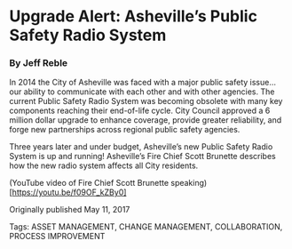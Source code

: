 # Upgrade Alert: Asheville’s Public Safety Radio System
### By Jeff Reble


In 2014 the City of Asheville was faced with a major public safety issue… our ability to communicate with each other and with other agencies. The current Public Safety Radio System was becoming obsolete with many key components reaching their end-of-life cycle. City Council approved a 6 million dollar upgrade to enhance coverage, provide greater reliability, and forge new partnerships across regional public safety agencies.

Three years later and under budget, Asheville’s new Public Safety Radio System is up and running! Asheville’s Fire Chief Scott Brunette describes how the new radio system affects all City residents.


(YouTube video of Fire Chief Scott Brunette speaking)[https://youtu.be/f09OF_kZBy0]


Originally published May 11, 2017

Tags: ASSET MANAGEMENT, CHANGE MANAGEMENT, COLLABORATION, PROCESS IMPROVEMENT
